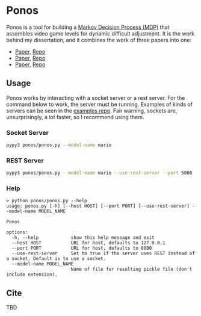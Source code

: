 # Ponos

Ponos is a tool for building a [Markov Decision Process (MDP)](https://en.wikipedia.org/wiki/Markov_decision_process) that assembles video game levels for dynamic difficult adjustment. It is the work behind my dissertation, and it combines the work of three papers into one:

- [Paper](https://bi3mer.github.io/pdf/2021_gram_elites.pdf), [Repo](https://github.com/bi3mer/GramElites)
- [Paper](https://arxiv.org/pdf/2203.05057), [Repo](https://github.com/bi3mer/LinkingLevelSegments)
- [Paper](https://arxiv.org/pdf/2304.13922), [Repo](https://github.com/bi3mer/mdp-level-assembly)

## Usage

Ponos works by interacting with a socket server or a rest server. For the command below to work, the server must be running. Examples of kinds of servers can be seen in the [examples repo](https://github.com/bi3mer/ponos-example). Fair warning, sockets are, unsurprisingly, a lot faster, so I recommend using them.

### Socket Server

```bash
pypy3 ponos/ponos.py --model-name mario
```

### REST Server
```bash
pypy3 ponos/ponos.py --model-name mario --use-rest-server --port 5000
```

### Help
```
> python ponos/ponos.py --help
usage: ponos.py [-h] [--host HOST] [--port PORT] [--use-rest-server] --model-name MODEL_NAME

Ponos

options:
  -h, --help            show this help message and exit
  --host HOST           URL for host, defaults to 127.0.0.1
  --port PORT           URL for host, defaults to 8000
  --use-rest-server     Set to true if the server uses REST instead of a socket. Default is to use a socket.
  --model-name MODEL_NAME
                        Name of file for resulting pickle file (don't include extension).
```

## Cite

TBD